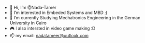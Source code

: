 - 👋 Hi, I’m @Nada-Tamer
- 👀 I’m interested in Embeded Systems and MBD ;)
- 🌱 I’m currently Studying Mechatronics Engineering in the German University in Cairo
- 🎮 I also intersted in video game making :D 
- 📫 my email: nadatameer@outlook.com

